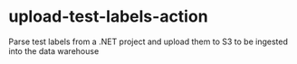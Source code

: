 # upload-test-labels-action
Parse test labels from a .NET project and upload them to S3 to be ingested into the data warehouse
